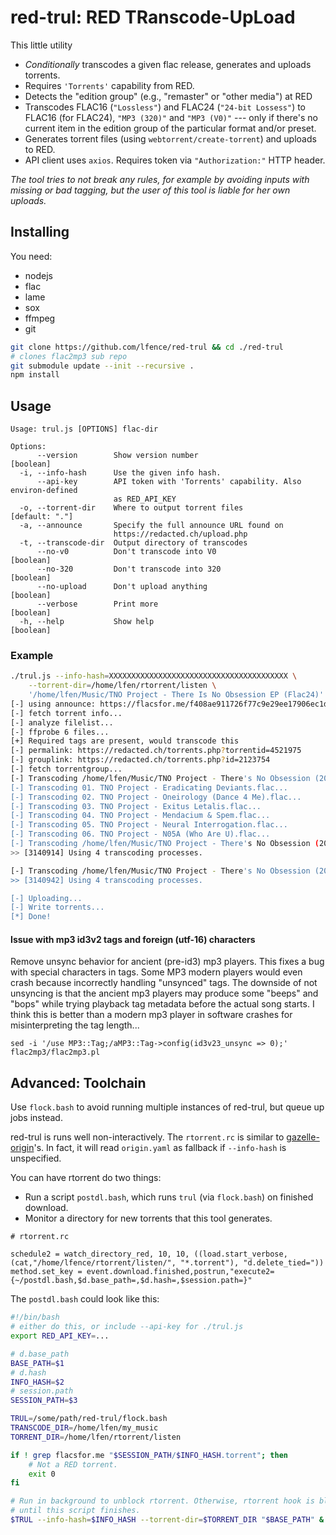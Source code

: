 # red-trul: RED TRanscode-UpLoad
This little utility 
- *Conditionally* transcodes a given flac release, generates and uploads torrents.
- Requires `'Torrents'` capability from RED.
- Detects the "edition group" (e.g., "remaster" or "other media") at RED
- Transcodes FLAC16 (`"Lossless"`) and FLAC24 (`"24-bit Lossess"`) to FLAC16 (for FLAC24), `"MP3 (320)"` and `"MP3 (V0)"` --- only if there's no current item in the edition group of the particular format and/or preset.
- Generates torrent files (using `webtorrent/create-torrent`) and uploads to RED.
- API client uses `axios`. Requires token via `"Authorization:"` HTTP header.

*The tool tries to not break any rules, for example by avoiding inputs with
missing or bad tagging, but the user of this tool is liable for her own
uploads.*


## Installing

You need:
- nodejs
- flac
- lame
- sox
- ffmpeg
- git

```bash
git clone https://github.com/lfence/red-trul && cd ./red-trul
# clones flac2mp3 sub repo
git submodule update --init --recursive .
npm install
```

## Usage

```
Usage: trul.js [OPTIONS] flac-dir

Options:
      --version        Show version number                             [boolean]
  -i, --info-hash      Use the given info hash.
      --api-key        API token with 'Torrents' capability. Also environ-defined
                       as RED_API_KEY
  -o, --torrent-dir    Where to output torrent files              [default: "."]
  -a, --announce       Specify the full announce URL found on
                       https://redacted.ch/upload.php
  -t, --transcode-dir  Output directory of transcodes
      --no-v0          Don't transcode into V0                         [boolean]
      --no-320         Don't transcode into 320                        [boolean]
      --no-upload      Don't upload anything                           [boolean]
      --verbose        Print more                                      [boolean]
  -h, --help           Show help                                       [boolean]
```

### Example

```bash
./trul.js --info-hash=XXXXXXXXXXXXXXXXXXXXXXXXXXXXXXXXXXXXXXXX \
    --torrent-dir=/home/lfen/rtorrent/listen \
    '/home/lfen/Music/TNO Project - There Is No Obsession EP (Flac24)'
[-] using announce: https://flacsfor.me/f408ae911726f77c9e29ee17906ec1db/announce
[-] fetch torrent info...
[-] analyze filelist...
[-] ffprobe 6 files...
[+] Required tags are present, would transcode this
[-] permalink: https://redacted.ch/torrents.php?torrentid=4521975
[-] grouplink: https://redacted.ch/torrents.php?id=2123754
[-] fetch torrentgroup...
[-] Transcoding /home/lfen/Music/TNO Project - There's No Obsession (2019) - WEB FLAC
[-] Transcoding 01. TNO Project - Eradicating Deviants.flac...
[-] Transcoding 02. TNO Project - Oneirology (Dance 4 Me).flac...
[-] Transcoding 03. TNO Project - Exitus Letalis.flac...
[-] Transcoding 04. TNO Project - Mendacium & Spem.flac...
[-] Transcoding 05. TNO Project - Neural Interrogation.flac...
[-] Transcoding 06. TNO Project - N05A (Who Are U).flac...
[-] Transcoding /home/lfen/Music/TNO Project - There's No Obsession (2019) - WEB V0
>> [3140914] Using 4 transcoding processes.

[-] Transcoding /home/lfen/Music/TNO Project - There's No Obsession (2019) - WEB 320
>> [3140942] Using 4 transcoding processes.

[-] Uploading...
[-] Write torrents...
[*] Done!
```

#### Issue with mp3 id3v2 tags and foreign (utf-16) characters

Remove unsync behavior for ancient (pre-id3) mp3 players. This fixes a bug with
special characters in tags. Some MP3 modern players would even crash because
incorrectly handling "unsynced" tags. The downside of not unsyncing is that the
ancient mp3 players may produce some "beeps" and "bops" while trying playback
tag metadata before the actual song starts. I think this is better than a modern
mp3 player in software crashes for misinterpreting the tag length...

```
sed -i '/use MP3::Tag;/aMP3::Tag->config(id3v23_unsync => 0);' flac2mp3/flac2mp3.pl
```

## Advanced: Toolchain

Use `flock.bash` to avoid running multiple instances of red-trul, but queue up
jobs instead.

red-trul is runs well non-interactively. The `rtorrent.rc` is similar
to [gazelle-origin](https://github.com/x1ppy/gazelle-origin)'s. In fact, it will
read `origin.yaml` as fallback if `--info-hash` is unspecified.

You can have rtorrent do two things:
 - Run a script `postdl.bash`, which runs `trul` (via `flock.bash`) on finished
     download.
 - Monitor a directory for new torrents that this tool generates. 


```
# rtorrent.rc

schedule2 = watch_directory_red, 10, 10, ((load.start_verbose, (cat,"/home/lfence/rtorrent/listen/", "*.torrent"), "d.delete_tied="))
method.set_key = event.download.finished,postrun,"execute2={~/postdl.bash,$d.base_path=,$d.hash=,$session.path=}"
```

The `postdl.bash` could look like this:

```bash
#!/bin/bash
# either do this, or include --api-key for ./trul.js
export RED_API_KEY=...

# d.base_path
BASE_PATH=$1
# d.hash
INFO_HASH=$2
# session.path
SESSION_PATH=$3

TRUL=/some/path/red-trul/flock.bash
TRANSCODE_DIR=/home/lfen/my_music
TORRENT_DIR=/home/lfen/rtorrent/listen

if ! grep flacsfor.me "$SESSION_PATH/$INFO_HASH.torrent"; then
    # Not a RED torrent.
    exit 0
fi

# Run in background to unblock rtorrent. Otherwise, rtorrent hook is blocked
# until this script finishes.
$TRUL --info-hash=$INFO_HASH --torrent-dir=$TORRENT_DIR "$BASE_PATH" & 
```

